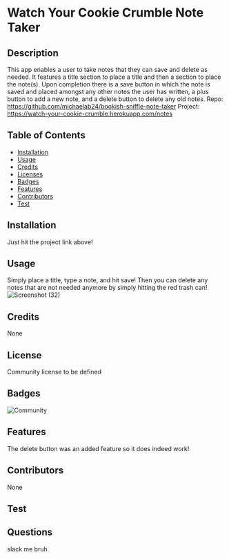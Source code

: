 # Watch Your Cookie Crumble Note Taker


## Description 

This app enables a user to take notes that they can save and delete as needed. It features a title section to place a title and then a section to place the note(s). Upon completion there is a save button in which the note is saved and placed amongst any other notes the user has written, a plus button to add a new note, and a delete button to delete any old notes. Repo: https://github.com/michaelab24/bookish-sniffle-note-taker Project: https://watch-your-cookie-crumble.herokuapp.com/notes

## Table of Contents
* [Installation](#installation)
* [Usage](#usage)
* [Credits](#credits)
* [Licenses](#license)
* [Badges](#badges)
* [Features](#features)
* [Contributors](#contributors)
* [Test](#test)

## Installation

Just hit the project link above!

## Usage 

Simply place a title, type a note, and hit save! Then you can delete any notes that are not needed anymore by simply hitting the red trash can! 
![Screenshot (32)](https://user-images.githubusercontent.com/81343536/124401237-df800100-dced-11eb-87cd-25deccf2106b.png)

## Credits

None

## License

Community license to be defined

## Badges

![Community](https://img.shields.io/badge/license-Community-green)

## Features

The delete button was an added feature so it does indeed work!

## Contributors

None

## Test



## Questions

slack me bruh


